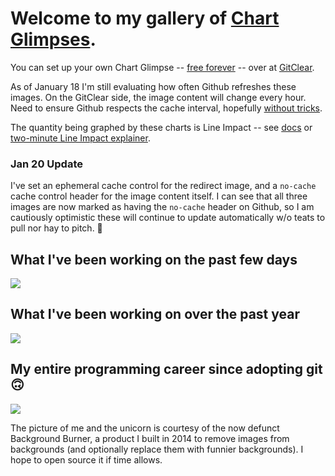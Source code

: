 # Welcome to my gallery of [Chart Glimpses](https://www.gitclear.com/help/share_progress_status_update_via_chart_glimpse_overview). 

You can set up your own Chart Glimpse -- [free forever](https://www.gitclear.com/pricing) -- over at [GitClear](https://www.gitclear.com).  

As of January 18 I'm still evaluating how often Github refreshes these images. On the GitClear side, the image content will change every hour. Need to ensure Github respects the cache interval, hopefully [without tricks](https://stackoverflow.com/questions/26898052/how-to-force-image-cache-update-in-readme-rst-on-github).

The quantity being graphed by these charts is Line Impact -- see [docs](https://www.gitclear.com/line_impact_factors) or [two-minute Line Impact explainer](https://www.youtube.com/watch?v=uW4n3AfEdhI&t=95s). 

### Jan 20 Update

I've set an ephemeral cache control for the redirect image, and a `no-cache` cache control header for the image content itself. I can see that all three images are now marked as having the `no-cache` header on Github, so I am cautiously optimistic these will continue to update automatically w/o teats to pull nor hay to pitch. 🤞

## What I've been working on the past few days
<a href='https://www.gitclear.com' target='_blank'><img src='https://www.gitclear.com/chart_glimpses/b02dd34c-b375-42b5-a1c0-bbfaac42917b.png' /></a>

## What I've been working on over the past year
<a href='https://www.gitclear.com' target='_blank'><img src='https://www.gitclear.com/chart_glimpses/547b696c-4872-4b2c-90b7-c1e5079ac533.png' /></a>

## My entire programming career since adopting git 🙃
<a href='https://www.gitclear.com' target='_blank'><img src='https://www.gitclear.com/chart_glimpses/46448a31-5a86-4785-8ec8-3457d925905c.png' /></a>

The picture of me and the unicorn is courtesy of the now defunct Background Burner, a product I built in 2014 to remove images from backgrounds (and optionally replace them with funnier backgrounds). I hope to open source it if time allows.

